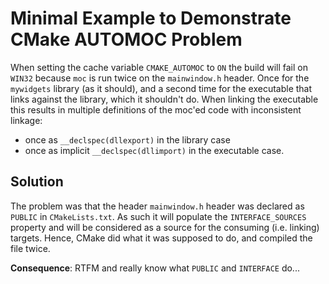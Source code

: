 # Minimal Example to Demonstrate CMake AUTOMOC Problem

When setting the cache variable `CMAKE_AUTOMOC` to `ON` the build will fail on `WIN32` because `moc` is run
twice on the `mainwindow.h` header. Once for the `mywidgets` library (as it should), and a second time for
the executable that links against the library, which it shouldn't do. When linking the executable this results
in multiple definitions of the moc'ed code with inconsistent linkage:

* once as `__declspec(dllexport)` in the library case
* once as implicit `__declspec(dllimport)` in the executable case.

## Solution

The problem was that the header `mainwindow.h` header was declared as `PUBLIC` in `CMakeLists.txt`. As such
it will populate the `INTERFACE_SOURCES` property and will be considered as a source for the consuming
(i.e. linking) targets. Hence, CMake did what it was supposed to do, and compiled the file twice.

**Consequence**: RTFM and really know what `PUBLIC` and `INTERFACE` do... 
